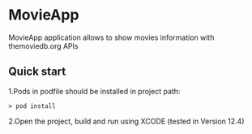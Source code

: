 # MovieApp
MovieApp application allows to show movies information with themoviedb.org APIs

## Quick start

1.Pods in podfile should be installed in project path:
```
> pod install
```
2.Open the project, build and run using XCODE (tested in Version 12.4)
